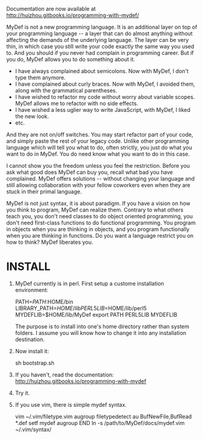 Documentation are now available at http://huizhou.gitbooks.io/programming-with-mydef/

MyDef is not a new programming language. It is an additional layer on top of your programming language -- a layer that can do almost anything without affecting the demands of the underlying language. The layer can be very thin, in which case you still write your code exactly the same way you used to. And you should if you never had complain in programming career. But if you do, MyDef allows you to do something about it. 

* I have always complained about semicolons. Now with MyDef, I don't type them anymore. 
* I have complained about curly braces. Now with MyDef, I avoided them, along with the grammatical parentheses.
* I have wished to refactor my code without worry about variable scopes. MyDef allows me to refactor with no side effects.
* I have wished a less uglier way to write JavaScript, with MyDef, I liked the new look.
* etc.

And they are not on/off switches. You may start refactor part of your code, and simply paste the rest of your legacy code. Unlike other programming language which will tell you what to do, often strictly, you just do what you want to do in MyDef. You do need know what you want to do in this case.

I cannot show you the freedom unless you feel the restriction. Before you ask what good does MyDef can buy you, recall what bad you have complained. MyDef offers solutions -- without changing your language and still allowing collaboration with your fellow coworkers even when they are stuck in their primal language. 

MyDef is not just syntax, it is about paradigm. If you have a vision on how you think to program, MyDef can realize them. Contrary to what others teach you, you don't need classes to do object oriented programming, you don't need first-class functions to do functional programming. You program in objects when you are thinking in objects, and you program functionally when you are thinking in functions. Do you want a language restrict you on how to think? MyDef liberates you.

INSTALL
=======

1. MyDef currently is in perl. First setup a custome installation environment:

    PATH=$PATH:$HOME/bin
    LIBRARY_PATH=$HOME/lib
    PERL5LIB=$HOME/lib/perl5
    MYDEFLIB=$HOME/lib/MyDef
    export PATH PERL5LIB MYDEFLIB

    The purpose is to install into one's home directory rather than system folders. I assume you will know how to change it into any installation destination.

2. Now install it:

    sh bootstrap.sh

3. If you haven't, read the documentation: http://huizhou.gitbooks.io/programming-with-mydef

4. Try it.

5. If you use vim, there is simple mydef syntax.

    vim ~/.vim/filetype.vim
	augroup filetypedetect
	au BufNewFile,BufRead *.def setf mydef
	augroup END
    ln -s /path/to/MyDef/docs/mydef.vim ~/.vim/syntax/
